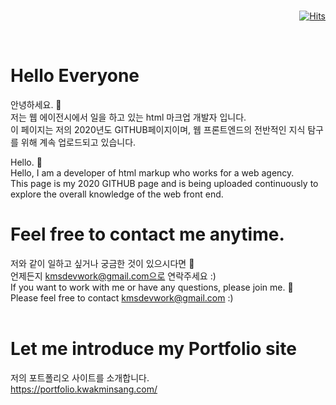 <br>
<div align=right>

[![Hits](https://hits.seeyoufarm.com/api/count/incr/badge.svg?url=https%3A%2F%2Fgithub.com%2Fqkaxhfms&count_bg=%235E6FD3&title_bg=%23555555&icon=&icon_color=%23626262&title=hits&edge_flat=false)](https://hits.seeyoufarm.com)

</div>
<br>

# Hello Everyone

안녕하세요. 👋<br>
저는 웹 에이전시에서 일을 하고 있는 html 마크업 개발자 입니다.<br>
이 페이지는 저의 2020년도 GITHUB페이지이며, 웹 프론트엔드의 전반적인 지식 탐구를 위해 계속 업로드되고 있습니다.<br>

Hello. 👋<br>
Hello, I am a developer of html markup who works for a web agency.<br>
This page is my 2020 GITHUB page and is being uploaded continuously to explore the overall knowledge of the web front end.
<br>

# Feel free to contact me anytime.

저와 같이 일하고 싶거나 궁금한 것이 있으시다면 💬<br>
언제든지 kmsdevwork@gmail.com으로 연락주세요 :)
<br>
If you want to work with me or have any questions, please join me. 💬<br>
Please feel free to contact kmsdevwork@gmail.com :)<br>
<br>

# Let me introduce my Portfolio site

저의 포트폴리오 사이트를 소개합니다.<br>
https://portfolio.kwakminsang.com/
